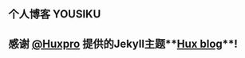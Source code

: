 ## 个人博客 YOUSIKU

## 感谢 **[@Huxpro](https://github.com/Huxpro)** 提供的Jekyll主题**[Hux blog](https://github.com/Huxpro/huxpro.github.io.git)**!
